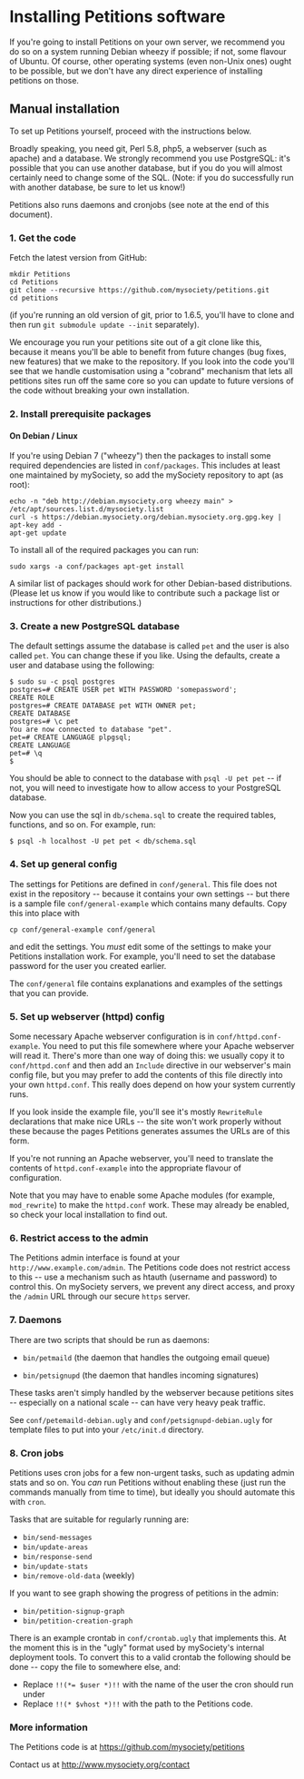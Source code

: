 # Installing Petitions software

If you're going to install Petitions on your own server, we recommend you do
so on a system running Debian wheezy if possible; if not, some flavour of
Ubuntu. Of course, other operating systems (even non-Unix ones) ought to be
possible, but we don't have any direct experience of installing petitions on
those.

## Manual installation

To set up Petitions yourself, proceed with the instructions below.

Broadly speaking, you need git, Perl 5.8, php5, a webserver (such as apache)
and a database. We strongly recommend you use PostgreSQL: it's possible that
you can use another database, but if you do you will almost certainly need to
change some of the SQL. (Note: if you do successfully run with another database, be sure to let us know!)

Petitions also runs daemons and cronjobs (see note at the end of this document).

### 1. Get the code

Fetch the latest version from GitHub:

    mkdir Petitions
    cd Petitions
    git clone --recursive https://github.com/mysociety/petitions.git
    cd petitions

(if you're running an old version of git, prior to 1.6.5, you'll have to clone
and then run `git submodule update --init` separately).

We encourage you run your petitions site out of a git clone like this, because
it means you'll be able to benefit from future changes (bug fixes, new
features) that we make to the repository. If you look into the code you'll see
that we handle customisation using a "cobrand" mechanism that lets all
petitions sites run off the same core so you can update to future versions of
the code without breaking your own installation.


### 2. Install prerequisite packages

#### On Debian / Linux

If you're using Debian 7 ("wheezy") then the packages to install some
required dependencies are listed in `conf/packages`. This includes at least
one maintained by mySociety, so add the mySociety repository to apt (as root):

    echo -n "deb http://debian.mysociety.org wheezy main" > /etc/apt/sources.list.d/mysociety.list
    curl -s https://debian.mysociety.org/debian.mysociety.org.gpg.key | apt-key add -
    apt-get update

To install all of the required packages you can run:

    sudo xargs -a conf/packages apt-get install

A similar list of packages should work for other Debian-based distributions.
(Please let us know if you would like to contribute such a package list or
instructions for other distributions.)


### 3. Create a new PostgreSQL database

The default settings assume the database is called `pet` and the user is also
called `pet`. You can change these if you like. Using the defaults, create a
user and database using the following:

    $ sudo su -c psql postgres
    postgres=# CREATE USER pet WITH PASSWORD 'somepassword';
    CREATE ROLE
    postgres=# CREATE DATABASE pet WITH OWNER pet;
    CREATE DATABASE
    postgres=# \c pet
    You are now connected to database "pet".
    pet=# CREATE LANGUAGE plpgsql;
    CREATE LANGUAGE
    pet=# \q
    $

You should be able to connect to the database with `psql -U pet pet` -- if
not, you will need to investigate how to allow access to your PostgreSQL
database.

Now you can use the sql in `db/schema.sql` to create the required tables,
functions, and so on. For example, run:

    $ psql -h localhost -U pet pet < db/schema.sql


### 4. Set up general config

The settings for Petitions are defined in `conf/general`. This file does not
exist in the repository -- because it contains your own settings -- but there
is a sample file `conf/general-example` which contains many defaults. Copy
this into place with

    cp conf/general-example conf/general

and edit the settings. You *must* edit some of the settings to make your
Petitions installation work. For example, you'll need to set the database
password for the user you created earlier.

The `conf/general` file contains explanations and examples of the settings
that you can provide.

### 5. Set up webserver (httpd) config

Some necessary Apache webserver configuration is in `conf/httpd.conf-example`.
You need to put this file somewhere where your Apache webserver will read it.
There's more than one way of doing this: we usually copy it to
`conf/httpd.conf` and then add an `Include` directive in our webserver's main
config file, but you may prefer to add the contents of this file directly into
your own `httpd.conf`. This really does depend on how your system currently
runs.

If you look inside the example file, you'll see it's mostly `RewriteRule`
declarations that make nice URLs -- the site won't work properly without these
because the pages Petitions generates assumes the URLs are of this form.

If you're not running an Apache webserver, you'll need to translate the
contents of `httpd.conf-example` into the appropriate flavour of
configuration.

Note that you may have to enable some Apache modules (for example,
`mod_rewrite`) to make the `httpd.conf` work. These may already be enabled, so
check your local installation to find out.


### 6. Restrict access to the admin

The Petitions admin interface is found at your `http://www.example.com/admin`.
The Petitions code does not restrict access to this -- use a mechanism such as
htauth (username and password) to control this. On mySociety servers, we
prevent any direct access, and proxy the `/admin` URL through our secure
`https` server.


### 7. Daemons

There are two scripts that should be run as daemons:

   * `bin/petmaild` (the daemon that handles the outgoing email queue)

   * `bin/petsignupd` (the daemon that handles incoming signatures)

These tasks aren't simply handled by the webserver because petitions sites --
especially on a national scale -- can have very heavy peak traffic.

See `conf/petemaild-debian.ugly` and `conf/petsignupd-debian.ugly` for
template files to put into your `/etc/init.d` directory.

### 8. Cron jobs

Petitions uses cron jobs for a few non-urgent tasks, such as updating admin
stats and so on. You *can* run Petitions without enabling these (just run the
commands manually from time to time), but ideally you should automate this
with `cron`.

Tasks that are suitable for regularly running are:

   * `bin/send-messages`
   * `bin/update-areas`
   * `bin/response-send`
   * `bin/update-stats`
   * `bin/remove-old-data` (weekly)
   
If you want to see graph showing the progress of petitions in the admin:

   * `bin/petition-signup-graph`
   * `bin/petition-creation-graph`

There is an example crontab in `conf/crontab.ugly` that implements this. At
the moment this is in the "ugly" format used by mySociety's internal
deployment tools. To convert this to a valid crontab the following should be
done -- copy the file to somewhere else, and:

* Replace `!!(*= $user *)!!` with the name of the user the cron should run under
* Replace `!!(* $vhost *)!!` with the path to the Petitions code.



### More information

The Petitions code is at https://github.com/mysociety/petitions

Contact us at http://www.mysociety.org/contact



